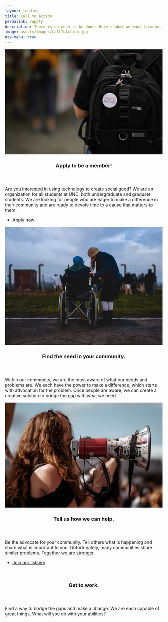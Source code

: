 ```yaml
---
layout: landing
title: Call to Action
permalink: /apply
description: There is so much to be done. Here's what we want from you.
image: assets/images/callToAction.jpg
nav-menu: true
---
```


<!-- Main -->
<div id="main">

<!-- One -->
<!--<section id="one">
	<div class="inner">
		<a href="generic.html" class="image">
			<img src="assets/images/apply.jpg" alt="" data-position="25% 25%" />
		</a>
		<header class="major">
			<h2>Apply to be a member!</h2>
		</header>
		<p>Are you interested in using technology to create social good? We are an organization for all students at UNC, both undergraduate and graduate students. We are looking for people who are eager to make a difference in their community and are ready to devote time to a cause that matters to them.</p>
		<ul class="actions">
			<li><a href="https://docs.google.com/forms/d/15Akd1tY8OvEyc3APeauhZ_PSiDgBI3FQxdqc5RiH7u0/" class="button special big">Apply now</a></li>
		</ul>
	</div>
</section>-->

<!-- Two -->
<section id="two" class="spotlights">
	<section>
		<a href="generic.html" class="image">
			<img src="assets/images/apply.jpg" alt="" data-position="center center" />
		</a>
		<div class="content">
			<div class="inner">
				<header class="major">
					<h3>Apply to be a member!</h3>
				</header>
				<p>Are you interested in using technology to create social good? We are an organization for all students at UNC, both undergraduate and graduate students. We are looking for people who are eager to make a difference in their community and are ready to devote time to a cause that matters to them.</p>
				<ul class="actions">
					<li><a href="https://docs.google.com/forms/d/15Akd1tY8OvEyc3APeauhZ_PSiDgBI3FQxdqc5RiH7u0/" class="button special big">Apply now</a></li>
				</ul>
			</div>
		</div>
	</section>
	<!---->
	<section>
		<a href="generic.html" class="image">
			<img src="assets/images/needInTheCommunity.jpg" alt="" data-position="center center" />
		</a>
		<div class="content">
			<div class="inner">
				<header class="major">
					<h3>Find the need in your community.</h3>
				</header>
				<p>Within our community, we are the most aware of what our needs and problems are. We each have the power to make a difference, which starts with advocation for the problem. Once people are aware, we can create a creative solution to bridge the gap with what we need.</p>
				<!--<ul class="actions">
					<li><a href="generic.html" class="button">Learn more</a></li>
				</ul>-->
			</div>
		</div>
	</section>
	<section>
		<a href="generic.html" class="image">
			<img src="assets/images/tellUsHowWeCanHelp.jpg" alt="" data-position="top center" />
		</a>
		<div class="content">
			<div class="inner">
				<header class="major">
					<h3>Tell us how we can help.</h3>
				</header>
				<p>Be the advocate for your community. Tell others what is happening and share what is important to you. Unfortunately, many communities share similar problems. Together we are stronger.</p>
				<ul class="actions">
					<li><a href="https://docs.google.com/forms/d/e/1FAIpQLSdug-fT_YsV0NUG7LPFBJXyzi9bFwYIDqiV1cjY-BaRZOjW3Q/viewform?usp=pp_url" class="button">Join our listserv</a></li>
				</ul>
			</div>
		</div>
	</section>
	<section>
		<a href="generic.html" class="image">
			<img src="assets/images/getToWork.jpg" alt="" data-position="25% 25%" />
		</a>
		<div class="content">
			<div class="inner">
				<header class="major">
					<h3>Get to work.</h3>
				</header>
				<p>Find a way to bridge the gaps and make a change. We are each capable of great things. What will you do with your abilities?</p>
				<ul class="actions">
					<!--<li><a href="generic.html" class="button">Learn more</a></li>-->
				</ul>
			</div>
		</div>
	</section>
</section>
</div>
